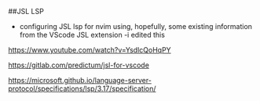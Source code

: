##JSL LSP 

- configuring JSL lsp for nvim using, hopefully, some existing information from the VScode JSL extension 
-i edited this

https://www.youtube.com/watch?v=YsdlcQoHqPY

https://gitlab.com/predictum/jsl-for-vscode

https://microsoft.github.io/language-server-protocol/specifications/lsp/3.17/specification/
